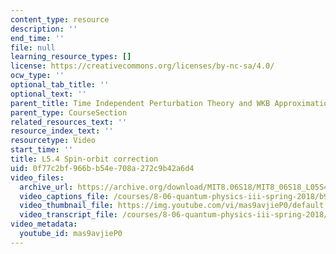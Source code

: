 ```yaml
---
content_type: resource
description: ''
end_time: ''
file: null
learning_resource_types: []
license: https://creativecommons.org/licenses/by-nc-sa/4.0/
ocw_type: ''
optional_tab_title: ''
optional_text: ''
parent_title: Time Independent Perturbation Theory and WKB Approximation
parent_type: CourseSection
related_resources_text: ''
resource_index_text: ''
resourcetype: Video
start_time: ''
title: L5.4 Spin-orbit correction
uid: 0f77c2bf-966b-b54e-708a-272c9b42a6d4
video_files:
  archive_url: https://archive.org/download/MIT8.06S18/MIT8_06S18_L05S4_300k.mp4
  video_captions_file: /courses/8-06-quantum-physics-iii-spring-2018/b99b5666d6685f93a6a39845cbe0357e_mas9avjieP0.vtt
  video_thumbnail_file: https://img.youtube.com/vi/mas9avjieP0/default.jpg
  video_transcript_file: /courses/8-06-quantum-physics-iii-spring-2018/3fc9d900efc2dbf46f85051590b5973a_mas9avjieP0.pdf
video_metadata:
  youtube_id: mas9avjieP0
---
```

